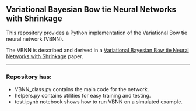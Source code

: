 ## Variational Bayesian Bow tie Neural Networks with Shrinkage
This repository provides a Python implementation of the Variational Bow tie neural network (VBNN). 

The VBNN is described and derived in a [Variational Bayesian Bow tie Neural Networks with Shrinkage](https://arxiv.org/abs/2411.11132) paper. 

 ---
 ### Repository has:
 
- VBNN_class.py contains the main code for the network. 
- helpers.py contains utilities for easy training and testing.
- test.ipynb notebook shows how to run VBNN on a simulated example.   
